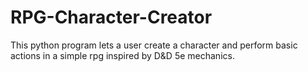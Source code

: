 # RPG-Character-Creator
This python program lets a user create a character and perform basic actions in a simple rpg inspired by D&D 5e mechanics.
